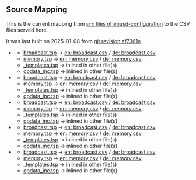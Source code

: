 ## Source Mapping
This is the current mapping from [`src` files of ebusd-configuration](https://github.com/john30/ebusd-configuration/tree//src) to the CSV files served here.

It was last built on 2025-01-08 from [git revision af7361e](https://github.com/john30/ebusd-configuration/tree/af7361e77aa9e8e5e1e3ff613ed7179ad133a1d6).

<!-- note: template file to be amended with the actual data by the workflow -->
 - [](https://github.com/john30/ebusd-configuration/tree/./src//)
   - [broadcast.tsp](https://github.com/john30/ebusd-configuration/tree/./src//broadcast.tsp) &rarr; [en: broadcast.csv](en//broadcast.csv) / [de: broadcast.csv](de//broadcast.csv)
   - [memory.tsp](https://github.com/john30/ebusd-configuration/tree/./src//memory.tsp) &rarr; [en: memory.csv](en//memory.csv) / [de: memory.csv](de//memory.csv)
   - [_templates.tsp](https://github.com/john30/ebusd-configuration/tree/./src//_templates.tsp) &rarr; inlined in other file(s)
   - [opdata_inc.tsp](https://github.com/john30/ebusd-configuration/tree/./src//opdata_inc.tsp) &rarr; inlined in other file(s)
 - [](https://github.com/john30/ebusd-configuration/tree/./wolf/src//)
   - [broadcast.tsp](https://github.com/john30/ebusd-configuration/tree/./wolf/src//broadcast.tsp) &rarr; [en: broadcast.csv](en//broadcast.csv) / [de: broadcast.csv](de//broadcast.csv)
   - [memory.tsp](https://github.com/john30/ebusd-configuration/tree/./wolf/src//memory.tsp) &rarr; [en: memory.csv](en//memory.csv) / [de: memory.csv](de//memory.csv)
   - [_templates.tsp](https://github.com/john30/ebusd-configuration/tree/./wolf/src//_templates.tsp) &rarr; inlined in other file(s)
   - [opdata_inc.tsp](https://github.com/john30/ebusd-configuration/tree/./wolf/src//opdata_inc.tsp) &rarr; inlined in other file(s)
 - [](https://github.com/john30/ebusd-configuration/tree/./vaillant/src//)
   - [broadcast.tsp](https://github.com/john30/ebusd-configuration/tree/./vaillant/src//broadcast.tsp) &rarr; [en: broadcast.csv](en//broadcast.csv) / [de: broadcast.csv](de//broadcast.csv)
   - [memory.tsp](https://github.com/john30/ebusd-configuration/tree/./vaillant/src//memory.tsp) &rarr; [en: memory.csv](en//memory.csv) / [de: memory.csv](de//memory.csv)
   - [_templates.tsp](https://github.com/john30/ebusd-configuration/tree/./vaillant/src//_templates.tsp) &rarr; inlined in other file(s)
   - [opdata_inc.tsp](https://github.com/john30/ebusd-configuration/tree/./vaillant/src//opdata_inc.tsp) &rarr; inlined in other file(s)
 - [](https://github.com/john30/ebusd-configuration/tree/./tem/src//)
   - [broadcast.tsp](https://github.com/john30/ebusd-configuration/tree/./tem/src//broadcast.tsp) &rarr; [en: broadcast.csv](en//broadcast.csv) / [de: broadcast.csv](de//broadcast.csv)
   - [memory.tsp](https://github.com/john30/ebusd-configuration/tree/./tem/src//memory.tsp) &rarr; [en: memory.csv](en//memory.csv) / [de: memory.csv](de//memory.csv)
   - [_templates.tsp](https://github.com/john30/ebusd-configuration/tree/./tem/src//_templates.tsp) &rarr; inlined in other file(s)
   - [opdata_inc.tsp](https://github.com/john30/ebusd-configuration/tree/./tem/src//opdata_inc.tsp) &rarr; inlined in other file(s)
 - [](https://github.com/john30/ebusd-configuration/tree/./ochsner/src//)
   - [broadcast.tsp](https://github.com/john30/ebusd-configuration/tree/./ochsner/src//broadcast.tsp) &rarr; [en: broadcast.csv](en//broadcast.csv) / [de: broadcast.csv](de//broadcast.csv)
   - [memory.tsp](https://github.com/john30/ebusd-configuration/tree/./ochsner/src//memory.tsp) &rarr; [en: memory.csv](en//memory.csv) / [de: memory.csv](de//memory.csv)
   - [_templates.tsp](https://github.com/john30/ebusd-configuration/tree/./ochsner/src//_templates.tsp) &rarr; inlined in other file(s)
   - [opdata_inc.tsp](https://github.com/john30/ebusd-configuration/tree/./ochsner/src//opdata_inc.tsp) &rarr; inlined in other file(s)
